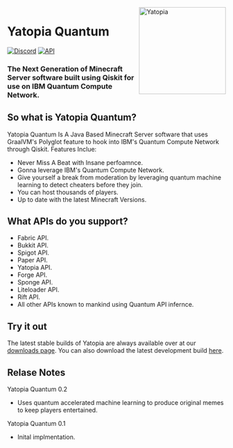 <img width="200" src="https://yatopia.net/static/img/yatopia-shiny.gif" alt="Yatopia" align="right">
<div align="left">
<h1>Yatopia Quantum</h1>

[![Discord](https://img.shields.io/discord/342814924310970398?color=%237289DA&label=Discord&logo=discord&logoColor=white)](https://discord.io/YatopiaMC)
[![API](https://img.shields.io/website?down_color=lightgrey&down_message=offline&label=API&up_color=green&up_message=online&url=http%3A%2F%2Fapi.yatopia.net%2F)](https://www.youtube.com/watch?v=ub82Xb1C8os)
<h3>The Next Generation of Minecraft Server software built using Qiskit for use on IBM Quantum Compute Network.</h3>
</div>

## So what is Yatopia Quantum?
Yatopia Quantum Is A Java Based Minecraft Server software that uses GraalVM's Polyglot feature to hook into IBM's Quantum Compute Network through Qiskit.
Features Inclue:
 - Never Miss A Beat with Insane perfoamnce.
 - Gonna leverage IBM's Quantum Compute Network.
 - Give yourself a break from moderation by leveraging quantum machine learning to detect cheaters before they join.
 - You can host thousands of players.
 - Up to date with the latest Minecraft Versions.

## What APIs do you support?
- Fabric API.
- Bukkit API.
- Spigot API.
- Paper API.
- Yatopia API.
- Forge API.
- Sponge API.
- Liteloader API.
- Rift API.
- All other APIs known to mankind using Quantum API infernce.

## Try it out 
The latest stable builds of Yatopia are always available over at our [downloads page](https://www.youtube.com/watch?v=ub82Xb1C8os). You can also download the latest development build [here](https://www.youtube.com/watch?v=ub82Xb1C8os).

## Relase Notes
Yatopia Quantum 0.2
- Uses quantum accelerated machine learning to produce original memes to keep players entertained.

Yatopia Quantum 0.1
- Inital implmentation.
